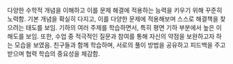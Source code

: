 다양한 수학적 개념을 이해하고 이를 문제 해결에 적용하는 능력을 키우기 위해 꾸준히 노력함. 기본 개념을 확실히 다지고, 이를 다양한 문제에 적용해보며 스스로 해결책을 찾으려는 태도를 보임. 기하의 여러 주제를 학습하면서, 특히 평면 기하 부분에서 높은 이해도를 보임. 또한, 수업 중 적극적인 질문과 참여를 통해 자신의 약점을 보완하고자 하는 모습을 보였음. 친구들과 함께 학습하며, 서로의 풀이 방법을 공유하고 피드백을 주고받으며 협력 학습의 중요성을 체감함.